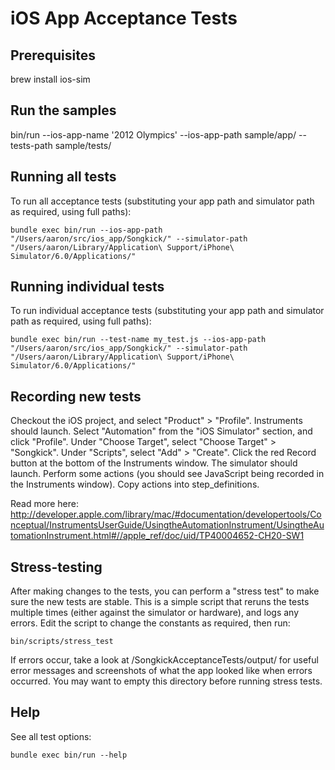 # iOS App Acceptance Tests


## Prerequisites

brew install ios-sim

## Run the samples
bin/run --ios-app-name '2012 Olympics' --ios-app-path sample/app/ --tests-path sample/tests/

## Running all tests

To run all acceptance tests (substituting your app path and simulator path as required, using full paths):

    bundle exec bin/run --ios-app-path "/Users/aaron/src/ios_app/Songkick/" --simulator-path "/Users/aaron/Library/Application\ Support/iPhone\ Simulator/6.0/Applications/"

## Running individual tests

To run individual acceptance tests (substituting your app path and simulator path as required, using full paths):

    bundle exec bin/run --test-name my_test.js --ios-app-path "/Users/aaron/src/ios_app/Songkick/" --simulator-path "/Users/aaron/Library/Application\ Support/iPhone\ Simulator/6.0/Applications/"

## Recording new tests

Checkout the iOS project, and select "Product" > "Profile".
Instruments should launch. Select "Automation" from the "iOS Simulator" section, and click "Profile".
Under "Choose Target", select "Choose Target" > "Songkick".
Under "Scripts", select "Add" > "Create".
Click the red Record button at the bottom of the Instruments window.  The simulator should launch.
Perform some actions (you should see JavaScript being recorded in the Instruments window).
Copy actions into step_definitions.

Read more here: http://developer.apple.com/library/mac/#documentation/developertools/Conceptual/InstrumentsUserGuide/UsingtheAutomationInstrument/UsingtheAutomationInstrument.html#//apple_ref/doc/uid/TP40004652-CH20-SW1

## Stress-testing

After making changes to the tests, you can perform a "stress test" to make sure the new tests are stable.
This is a simple script that reruns the tests multiple times (either against the simulator or hardware),
and logs any errors.  Edit the script to change the constants as required, then run:

    bin/scripts/stress_test

If errors occur, take a look at /SongkickAcceptanceTests/output/ for useful error messages and screenshots
of what the app looked like when errors occurred.  You may want to empty this directory before running stress tests.

## Help

See all test options:

    bundle exec bin/run --help

